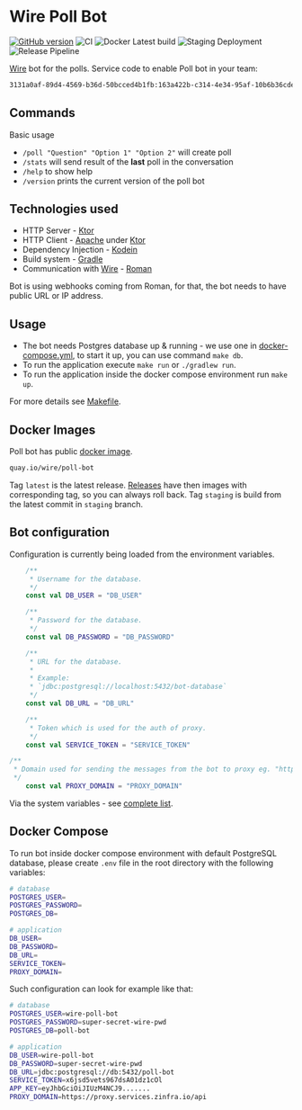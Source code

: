 # Wire Poll Bot
[![GitHub version](https://badge.fury.io/gh/wireapp%2Fpoll-bot.svg)](https://badge.fury.io/gh/wireapp%2Fpoll-bot)
![CI](https://github.com/wireapp/poll-bot/workflows/CI/badge.svg)
![Docker Latest build](https://github.com/wireapp/poll-bot/workflows/Docker%20Latest%20build/badge.svg)
![Staging Deployment](https://github.com/wireapp/poll-bot/workflows/Staging%20Deployment/badge.svg)
![Release Pipeline](https://github.com/wireapp/poll-bot/workflows/Release%20Pipeline/badge.svg)

[Wire](https://wire.com/) bot for the polls.
Service code to enable Poll bot in your team:
```bash
3131a0af-89d4-4569-b36d-50bcced4b1fb:163a422b-c314-4e34-95af-10b6b36cde18
```

## Commands
Basic usage 
* `/poll "Question" "Option 1" "Option 2"` will create poll
* `/stats` will send result of the **last** poll in the conversation
* `/help` to show help
* `/version` prints the current version of the poll bot

## Technologies used
* HTTP Server - [Ktor](https://ktor.io/)
* HTTP Client - [Apache](https://ktor.io/clients/http-client/engines.html) under [Ktor](https://ktor.io/)
* Dependency Injection - [Kodein](https://github.com/Kodein-Framework/Kodein-DI)
* Build system - [Gradle](https://gradle.org/)
* Communication with [Wire](https://wire.com/) - [Roman](https://github.com/dkovacevic/roman)

Bot is using webhooks coming from Roman, for that, the bot needs to have public URL or IP address.

## Usage

* The bot needs Postgres database up & running - we use one in [docker-compose.yml](docker-compose.yml), to start it up, you can use
  command `make db`.
* To run the application execute `make run` or `./gradlew run`.
* To run the application inside the docker compose environment run `make up`.

For more details see [Makefile](Makefile).

## Docker Images

Poll bot has public [docker image](https://quay.io/wire/poll-bot).
```bash
quay.io/wire/poll-bot
```

Tag `latest` is the latest release. [Releases](https://github.com/wireapp/poll-bot/releases) have then images with corresponding tag, so you
can always roll back. Tag `staging` is build from the latest commit in `staging` branch.


## Bot configuration
Configuration is currently being loaded from the environment variables.

```kotlin
    /**
     * Username for the database.
     */
    const val DB_USER = "DB_USER"

    /**
     * Password for the database.
     */
    const val DB_PASSWORD = "DB_PASSWORD"

    /**
     * URL for the database.
     *
     * Example:
     * `jdbc:postgresql://localhost:5432/bot-database`
     */
    const val DB_URL = "DB_URL"

    /**
     * Token which is used for the auth of proxy.
     */
    const val SERVICE_TOKEN = "SERVICE_TOKEN"

/**
 * Domain used for sending the messages from the bot to proxy eg. "https://proxy.services.zinfra.io/api"
 */
    const val PROXY_DOMAIN = "PROXY_DOMAIN"
```

Via the system variables - see [complete list](src/main/kotlin/com/wire/bots/polls/setup/EnvConfigVariables.kt).

## Docker Compose
To run bot inside docker compose environment with default PostgreSQL database,
please create `.env` file in the root directory with the following variables:
```bash
# database
POSTGRES_USER=
POSTGRES_PASSWORD=
POSTGRES_DB=

# application
DB_USER=
DB_PASSWORD=
DB_URL=
SERVICE_TOKEN=
PROXY_DOMAIN=
```

Such configuration can look for example like that:

```bash
# database
POSTGRES_USER=wire-poll-bot
POSTGRES_PASSWORD=super-secret-wire-pwd
POSTGRES_DB=poll-bot

# application
DB_USER=wire-poll-bot
DB_PASSWORD=super-secret-wire-pwd
DB_URL=jdbc:postgresql://db:5432/poll-bot
SERVICE_TOKEN=x6jsd5vets967dsA01dz1cOl
APP_KEY=eyJhbGciOiJIUzM4NCJ9.......
PROXY_DOMAIN=https://proxy.services.zinfra.io/api
```
